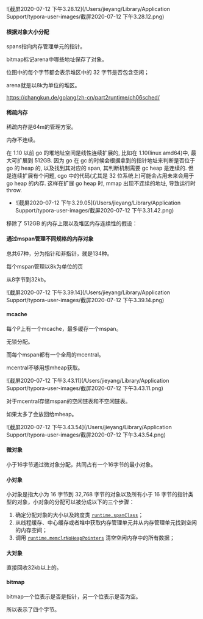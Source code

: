 ![截屏2020-07-12 下午3.28.12](/Users/jieyang/Library/Application Support/typora-user-images/截屏2020-07-12 下午3.28.12.png)

#### 根据对象大小分配

spans指向内存管理单元的指针。

bitmap标记arena中哪些地址保存了对象。

位图中的每个字节都会表示堆区中的 32 字节是否包含空闲；

arena就是以8k为单位的堆区。

https://changkun.de/golang/zh-cn/part2runtime/ch06sched/

#### 稀疏内存

稀疏内存是64m的管理方案。

内存不连续。

在 1.10 以前 go 的堆地址空间是线性连续扩展的, 比如在 1.10(linux amd64)中, 最大可扩展到 512GB. 因为 go 在 gc 的时候会根据拿到的指针地址来判断是否位于 go 的 heap 的, 以及找到其对应的 span, 其判断机制需要 gc heap 是连续的. 但是连续扩展有个问题, cgo 中的代码(尤其是 32 位系统上)可能会占用未来会用于 go heap 的内存. 这样在扩展 go heap 时, mmap 出现不连续的地址, 导致运行时 throw.

- ![截屏2020-07-12 下午3.29.05](/Users/jieyang/Library/Application Support/typora-user-images/截屏2020-07-12 下午3.31.42.png)

移除了 512GB 的内存上限以及堆区内存连续性的假设：

#### 通过mspan管理不同规格的内存对象

总共67种，分为指针和非指针，就是134种。

每个mspan管理以8k为单位的页

从8字节到32kb。

![截屏2020-07-12 下午3.39.14](/Users/jieyang/Library/Application Support/typora-user-images/截屏2020-07-12 下午3.39.14.png)

#### mcache

每个P上有一个mcache，最多缓存一个mspan。

无锁分配。

而每个mspan都有一个全局的mcentral。

mcentral不够用想mheap获取。

![截屏2020-07-12 下午3.43.11](/Users/jieyang/Library/Application Support/typora-user-images/截屏2020-07-12 下午3.43.11.png)

对于mcentral存储mspan的空闲链表和不空闲链表。

如果太多了会放回给mheap。

![截屏2020-07-12 下午3.43.54](/Users/jieyang/Library/Application Support/typora-user-images/截屏2020-07-12 下午3.43.54.png)

#### 微对象

小于16字节通过微对象分配，共同占有一个16字节的最小对象。

#### 小对象

小对象是指大小为 16 字节到 32,768 字节的对象以及所有小于 16 字节的指针类型的对象，小对象的分配可以被分成以下的三个步骤：

1. 确定分配对象的大小以及跨度类 [`runtime.spanClass`](https://github.com/golang/go/blob/921ceadd2997f2c0267455e13f909df044234805/src/runtime/mheap.go#L503)；
2. 从线程缓存、中心缓存或者堆中获取内存管理单元并从内存管理单元找到空闲的内存空间；
3. 调用 [`runtime.memclrNoHeapPointers`](https://github.com/golang/go/blob/05c02444eb2d8b8d3ecd949c4308d8e2323ae087/src/runtime/memclr_386.s#L13) 清空空闲内存中的所有数据；

#### 大对象

直接回收32kb以上的。

#### bitmap

bitmap一个位表示是否是指针，另一个位表示是否为空。

所以表示了四个字节。

